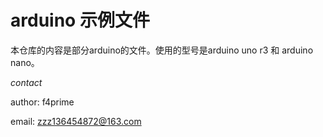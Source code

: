 # arduino 示例文件

本仓库的内容是部分arduino的文件。使用的型号是arduino uno r3 和 arduino nano。

*contact*

author: f4prime

email: zzz136454872@163.com


